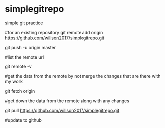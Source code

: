 # simplegitrepo
simple git practice

#for an existing repository
git remote add origin https://github.com/willson2017/simplegitrepo.git

git push -u origin master

#list the remote url

git remote -v

#get the data from the remote by not merge the changes that are there with my work

git fetch origin


#get down the data from the remote along with any changes

git pull https://github.com/willson2017/simplegitrepo.git

#update to github

